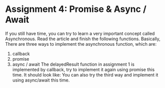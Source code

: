 # Assignment 4: Promise & Async / Await

If you still have time, you can try to learn a very important concept called Asynchronous. Read the article and finish the following functions.
Basically, There are three ways to implement the asynchronous function, which are:

1. callback
2. promise
3. async / await
   The delayedResult function in assignment 1 is implemented by callback, try to implement it again using promise this time. It should look like:
   You can also try the third way and implement it using async/await this time.
